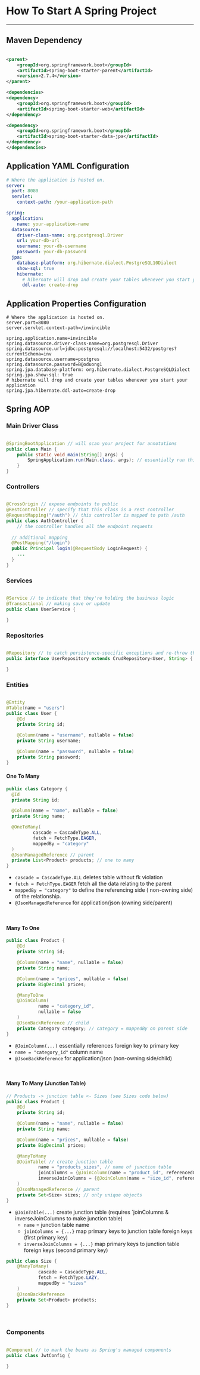 # How To Start A Spring Project

---

## Maven Dependency

```xml

<parent>
    <groupId>org.springframework.boot</groupId>
    <artifactId>spring-boot-starter-parent</artifactId>
    <version>2.7.4</version>
</parent>

<dependencies>
<dependency>
    <groupId>org.springframework.boot</groupId>
    <artifactId>spring-boot-starter-web</artifactId>
</dependency>

<dependency>
    <groupId>org.springframework.boot</groupId>
    <artifactId>spring-boot-starter-data-jpa</artifactId>
</dependency>
</dependencies>
```

## Application YAML Configuration

```yaml
# Where the application is hosted on.
server:
  port: 8080
  servlet:
    context-path: /your-application-path

spring:
  application:
    name: your-application-name
  datasource:
    driver-class-name: org.postgresql.Driver
    url: your-db-url
    username: your-db-username
    password: your-db-password
  jpa:
    database-platform: org.hibernate.dialect.PostgreSQL10Dialect
    show-sql: true
    hibernate:
      # hibernate will drop and create your tables whenever you start your application.
      ddl-auto: create-drop
```
## Application Properties Configuration

```properties
# Where the application is hosted on.
server.port=8080
server.servlet.context-path=/invincible

spring.application.name=invincible
spring.datasource.driver-class-name=org.postgresql.Driver
spring.datasource.url=jdbc:postgresql://localhost:5432/postgres?currentSchema=inv
spring.datasource.username=postgres
spring.datasource.password=B@oduong1
spring.jpa.database-platform: org.hibernate.dialect.PostgreSQLDialect
spring.jpa.show-sql: true
# hibernate will drop and create your tables whenever you start your application
spring.jpa.hibernate.ddl-auto=create-drop  
```

## Spring AOP

### Main Driver Class

```java

@SpringBootApplication // will scan your project for annotations
public class Main {
    public static void main(String[] args) {
        SpringApplication.run(Main.class, args); // essentially run this project as a spring boot application
    }
}
```

### Controllers

```java

@CrossOrigin // expose endpoints to public
@RestController // specify that this class is a rest controller
@RequestMapping("/auth") // this controller is mapped to path /auth
public class AuthController {
    // the controller handles all the endpoint requests
  
  // additional mapping
  @PostMapping("/login")
  public Principal login(@RequestBody LoginRequest) {
    ...
  }
}
```

### Services

```java

@Service // to indicate that they're holding the business logic
@Transactional // making save or update
public class UserService {

}
```

### Repositories

```java

@Repository // to catch persistence-specific exceptions and re-throw them as one of Spring’s unified unchecked exceptions.
public interface UserRepository extends CrudRepository<User, String> {

}
```

### Entities

```java

@Entity
@Table(name = "users")
public class User {
    @Id
    private String id;

    @Column(name = "username", nullable = false)
    private String username;

    @Column(name = "password", nullable = false)
    private String password;
}
```

#### One To Many

```java
public class Category {
  @Id
  private String id;

  @Column(name = "name", nullable = false)
  private String name;

  @OneToMany(
          cascade = CascadeType.ALL,
          fetch = FetchType.EAGER,
          mappedBy = "category"
  )
  @JsonManagedReference // parent
  private List<Product> products; // one to many
}

```

- `cascade = CascadeType.ALL` deletes table without fk violation
- `fetch = FetchType.EAGER` fetch all the data relating to the parent
- `mappedBy = "category"` to define the referencing side (
  non-owning side) of the relationship.
- `@JsonManagedReference` for application/json (owning side/parent)

<br>

#### Many To One

```java
public class Product {
    @Id
    private String id;

    @Column(name = "name", nullable = false)
    private String name;

    @Column(name = "prices", nullable = false)
    private BigDecimal prices;

    @ManyToOne
    @JoinColumn(
            name = "category_id",
            nullable = false
    )
    @JsonBackReference // child
    private Category category; // category = mappedBy on parent side
}
```

- `@JoinColumn(...)` essentially references foreign key to primary key
- `name = "category_id"` column name
- `@JsonBackReference` for application/json (non-owning side/child)

<br>

#### Many To Many (Junction Table)

```java
// Products -> junction table <- Sizes (see Sizes code below)
public class Product {
    @Id
    private String id;

    @Column(name = "name", nullable = false)
    private String name;

    @Column(name = "prices", nullable = false)
    private BigDecimal prices;

    @ManyToMany
    @JoinTable( // create junction table
            name = "products_sizes", // name of junction table
            joinColumns = {@JoinColumn(name = "product_id", referencedColumnName = "id", nullable = false)},
            inverseJoinColumns = {@JoinColumn(name = "size_id", referencedColumnName = "id", nullable = false)}
    )
    @JsonManagedReference // parent
    private Set<Size> sizes; // only unique objects
}
```

- `@JoinTable(...)` create junction table (requires `joinColumns & inverseJoinColumns to make junction table)
  - `name` = junction table name
  - `joinColumns = {...}` map primary keys to junction table foreign keys (first primary key)
  - `inverseJoinColumns = {...}` map primary keys to junction table foreign keys (second primary key)


```java
public class Size {
    @ManyToMany(
            cascade = CascadeType.ALL,
            fetch = FetchType.LAZY,
            mappedBy = "sizes"
    )
    @JsonBackReference
    private Set<Product> products;
}
```

<br>

### Components

```java

@Component // to mark the beans as Spring's managed components
public class JwtConfig {

}
```
